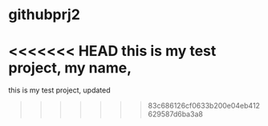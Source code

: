 # githubprj2
<<<<<<< HEAD
this is my test project, my name, 
=======
this is my test project, updated
>>>>>>> 83c686126cf0633b200e04eb412629587d6ba3a8
